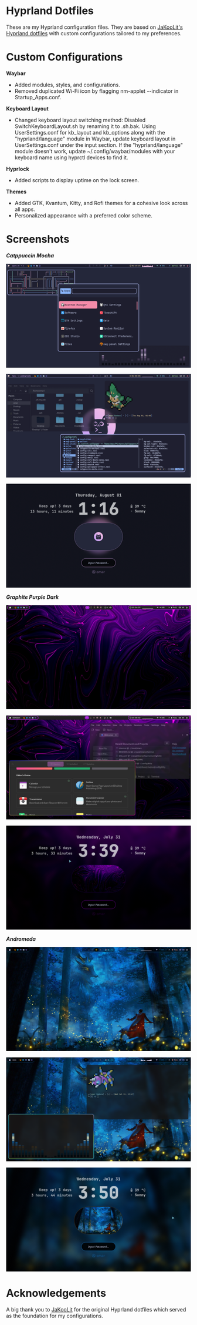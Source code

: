 # Hyprland Dotfiles

These are my Hyprland configuration files. They are based on [JaKooLit's Hyprland dotfiles](https://github.com/JaKooLit/Hyprland-Dots) with custom configurations tailored to my preferences.

# Custom Configurations

**Waybar**

 - Added modules, styles, and configurations.
 - Removed duplicated Wi-Fi icon by flagging nm-applet --indicator in Startup_Apps.conf.

**Keyboard Layout**

 - Changed keyboard layout switching method: Disabled SwitchKeyboardLayout.sh by renaming it to .sh.bak. Using UserSettings.conf for kb_layout and kb_options along with the "hyprland/language" module in Waybar, update keyboard layout in UserSettings.conf under the input section. If the "hyprland/language" module doesn't work, update ~/.config/waybar/modules with your keyboard name using hyprctl devices to find it.

**Hyprlock**

 - Added scripts to display uptime on the lock screen.

**Themes**

 - Added GTK, Kvantum, Kitty, and Rofi themes for a cohesive look across all apps.
 - Personalized appearance with a preferred color scheme.


# Screenshots

***Catppuccin Mocha***

![Screenshot](Screenshots/Screenshot10.png)

![Screenshot](Screenshots/Screenshot11.png)

![Screenshot](Screenshots/Screenshot12.png)

***Graphite Purple Dark***

![Screenshot](Screenshots/Screenshot4.png)

![Screenshot](Screenshots/Screenshot5.png)

![Screenshot](Screenshots/Screenshot6.png)

***Andromeda***

![Screenshot](Screenshots/Screenshot7.png)

![Screenshot](Screenshots/Screenshot8.png)

![Screenshot](Screenshots/Screenshot9.png)


# Acknowledgements

A big thank you to [JaKooLit](https://github.com/JaKooLit) for the original Hyprland dotfiles which served as the foundation for my configurations.
